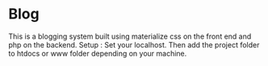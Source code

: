# Blog
This is a blogging system built using materialize css on the front end and php on the backend.
Setup :
Set your localhost.
Then add the project folder to htdocs or www folder depending on your machine.
